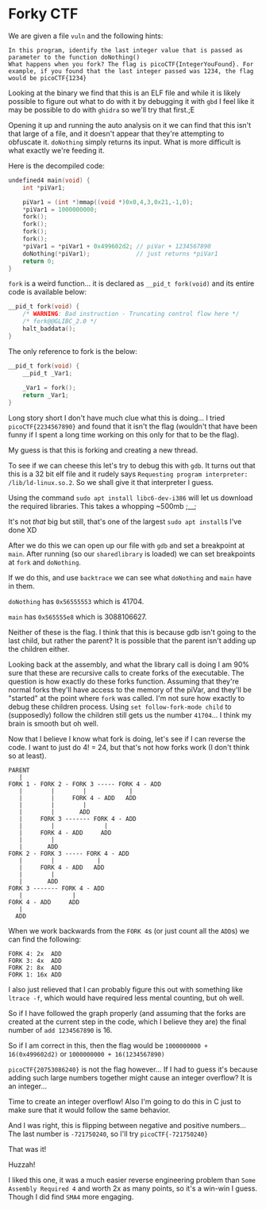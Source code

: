 # Forky CTF

We are given a file `vuln` and the following hints:

```text
In this program, identify the last integer value that is passed as parameter to the function doNothing()
What happens when you fork? The flag is picoCTF{IntegerYouFound}. For example, if you found that the last integer passed was 1234, the flag would be picoCTF{1234}
```

Looking at the binary we find that this is an ELF file and while it is likely possible to figure out what to do with it by debugging it with `gbd` I feel like it may be possible to do with `ghidra` so we'll try that first.;E

Opening it up and running the auto analysis on it we can find that this isn't that large of a file, and it doesn't appear that they're attempting to obfuscate it. `doNothing` simply returns its input. What is more difficult is what exactly we're feeding it.

Here is the decompiled code:

```C
undefined4 main(void) {
    int *piVar1;

    piVar1 = (int *)mmap((void *)0x0,4,3,0x21,-1,0);
    *piVar1 = 1000000000;
    fork();
    fork();
    fork();
    fork();
    *piVar1 = *piVar1 + 0x499602d2; // piVar + 1234567890
    doNothing(*piVar1);             // just returns *piVar1
    return 0;
}
```

`fork` is a weird function... it is declared as `__pid_t fork(void)` and its entire code is available below:

```C
__pid_t fork(void) {
    /* WARNING: Bad instruction - Truncating control flow here */
    /* fork@@GLIBC_2.0 */
    halt_baddata();
}
```

The only reference to fork is the below:

```C
__pid_t fork(void) {
    __pid_t _Var1;
    
    _Var1 = fork();
    return _Var1;
}
```

Long story short I don't have much clue what this is doing... I tried `picoCTF{2234567890}` and found that it isn't the flag (wouldn't that have been funny if I spent a long time working on this only for that to be the flag).

My guess is that this is forking and creating a new thread.

To see if we can cheese this let's try to debug this with `gdb`. It turns out that this is a 32 bit elf file and it rudely says `Requesting program interpreter: /lib/ld-linux.so.2`. So we shall give it that interpreter I guess.

Using the command `sudo apt install libc6-dev-i386` will let us download the required libraries. This takes a whopping ~500mb ;__;

It's not *that* big but still, that's one of the largest `sudo apt install`s I've done XD

After we do this we can open up our file with `gdb` and set a breakpoint at `main`. After running (so our `sharedlibrary` is loaded) we can set breakpoints at `fork` and `doNothing`.

If we do this, and use `backtrace` we can see what `doNothing` and `main` have in them.

`doNothing` has `0x56555553` which is 41704.

`main` has `0x565555e8` which is 3088106627.

Neither of these is the flag. I think that this is because gdb isn't going to the last child, but rather the parent? It is possible that the parent isn't adding up the children either.

Looking back at the assembly, and what the library call is doing I am 90% sure that these are recursive calls to create forks of the executable. The question is how exactly do these forks function. Assuming that they're normal forks they'll have access to the memory of the piVar, and they'll be "started" at the point where `fork` was called. I'm not sure how exactly to debug these children process. Using `set follow-fork-mode child` to (supposedly) follow the children still gets us the number `41704`... I think my brain is smooth but oh well.

Now that I believe I know what fork is doing, let's see if I can reverse the code. I want to just do 4! = 24, but that's not how forks work (I don't think so at least).

```text
PARENT
   |
FORK 1 - FORK 2 - FORK 3 ----- FORK 4 - ADD
   |        |        |            |
   |        |     FORK 4 - ADD   ADD
   |        |        |
   |        |       ADD
   |     FORK 3 ------- FORK 4 - ADD
   |        |              |
   |     FORK 4 - ADD     ADD
   |        |
   |       ADD
FORK 2 - FORK 3 ----- FORK 4 - ADD
   |        |            |
   |     FORK 4 - ADD   ADD
   |        |
   |       ADD
FORK 3 ------- FORK 4 - ADD
   |              |
FORK 4 - ADD     ADD
   |
  ADD
```

When we work backwards from the `FORK 4`s (or just count all the `ADD`s) we can find the following:

```text
FORK 4: 2x  ADD
FORK 3: 4x  ADD
FORK 2: 8x  ADD
FORK 1: 16x ADD
```

I also just relieved that I can probably figure this out with something like `ltrace -f`, which would have required less mental counting, but oh well.

So if I have followed the graph properly (and assuming that the forks are created at the current step in the code, which I believe they are) the final number of `add 1234567890` is 16.

So if I am correct in this, then the flag would be `1000000000 + 16(0x499602d2)` or `1000000000 + 16(1234567890)`

`picoCTF{20753086240}` is not the flag however... If I had to guess it's because adding such large numbers together might cause an integer overflow? It is an integer...

Time to create an integer overflow! Also I'm going to do this in C just to make sure that it would follow the same behavior.

And I was right, this is flipping between negative and positive numbers... The last number is `-721750240`, so I'll try `picoCTF{-721750240}`

That was it!

Huzzah!

I liked this one, it was a much easier reverse engineering problem than `Some Assembly Required 4` and worth 2x as many points, so it's a win-win I guess. Though I did find `SMA4` more engaging.
